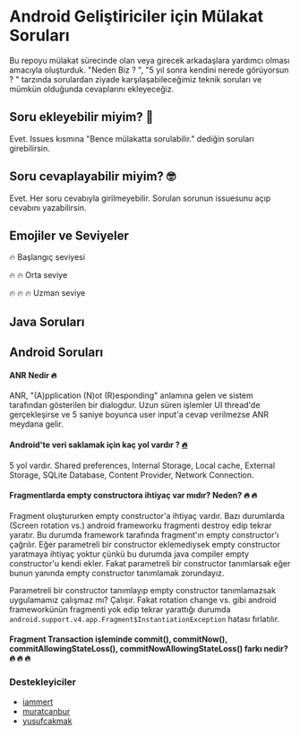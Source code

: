 # Android Geliştiriciler için Mülakat Soruları

Bu repoyu mülakat sürecinde olan veya girecek arkadaşlara yardımcı olması amacıyla oluşturduk. "Neden Biz ? ", "5 yıl sonra kendini nerede görüyorsun ? " tarzında sorulardan ziyade karşılaşabileceğimiz teknik soruları ve mümkün olduğunda cevaplarını ekleyeceğiz.

## Soru ekleyebilir miyim? 🤔
Evet. Issues kısmına "Bence mülakatta sorulabilir." dediğin soruları girebilirsin.

## Soru cevaplayabilir miyim? 🤓
Evet. Her soru cevabıyla girilmeyebilir. Sorulan sorunun issuesunu açıp cevabını yazabilirsin.

## Emojiler ve Seviyeler

:fire: Başlangıç seviyesi

:fire: :fire: Orta seviye

:fire: :fire: :fire: Uzman seviye 


## Java Soruları


## Android Soruları

#### ANR Nedir :fire:
ANR, "(A)pplication (N)ot (R)esponding" anlamına gelen ve sistem tarafından gösterilen bir dialogdur. Uzun süren işlemler UI thread'de gerçekleşirse ve 5 saniye boyunca user input'a cevap verilmezse ANR meydana gelir.
#### Android'te veri saklamak için kaç yol vardır ? [:fire:](https://github.com/yusufcakmak/Android-Mulakat/issues/1)
5 yol vardır. Shared preferences, Internal Storage, Local cache, External Storage, SQLite Database, Content Provider, Network Connection.
#### Fragmentlarda empty constructora ihtiyaç var mıdır? Neden? :fire: :fire:
Fragment oluştururken empty constructor'a ihtiyaç vardır. Bazı durumlarda (Screen rotation vs.) android frameworku fragmenti destroy edip tekrar yaratır. Bu durumda framework tarafında fragment'ın empty constructor'ı çağrılır. Eğer parametreli bir constructor eklemediysek empty constructor yaratmaya ihtiyaç yoktur çünkü bu durumda java compiler empty constructor'u kendi ekler. Fakat parametreli bir constructor tanımlarsak eğer bunun yanında empty constructor tanımlamak zorundayız. 

Parametreli bir constructor tanımlayıp empty constructor tanımlamazsak uygulamamız çalışmaz mı? Çalışır. Fakat rotation change vs. gibi android frameworkünün fragmenti yok edip tekrar yarattığı durumda ```android.support.v4.app.Fragment$InstantiationException``` hatası fırlatılır.
#### Fragment Transaction işleminde commit(), commitNow(), commitAllowingStateLoss(), commitNowAllowingStateLoss() farkı nedir? :fire: :fire: :fire:


### Destekleyiciler
* [iammert](https://github.com/iammert)
* [muratcanbur](https://github.com/muratcanbur)
* [yusufcakmak](https://github.com/yusufcakmak)
